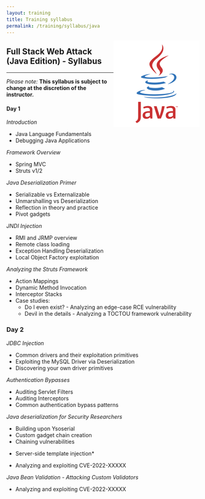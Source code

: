 ```yaml
---
layout: training
title: Training syllabus
permalink: /training/syllabus/java
---
```


<img style="float: right;" src="/assets/training/java-logo.png">

## Full Stack Web Attack (Java Edition) - Syllabus

---

*Please note:* **This syllabus is subject to change at the discretion of the instructor.**

#### Day 1

*Introduction*

- Java Language Fundamentals
- Debugging Java Applications

*Framework Overview*

- Spring MVC
- Struts v1/2

*Java Deserialization Primer*

- Serializable vs Externalizable
- Unmarshalling vs Deserialization
- Reflection in theory and practice
- Pivot gadgets

*JNDI Injection*

- RMI and JRMP overview
- Remote class loading
- Exception Handling Deserialization
- Local Object Factory exploitation

*Analyzing the Struts Framework*

- Action Mappings
- Dynamic Method Invocation
- Interceptor Stacks
- Case studies: 
  - Do I even exist? - Analyzing an edge-case RCE vulnerability
  - Devil in the details - Analyzing a TOCTOU framework vulnerability

### Day 2

*JDBC Injection*

- Common drivers and their exploitation primitives
- Exploiting the MySQL Driver via Deserialization
- Discovering your own driver primitives

*Authentication Bypasses*

- Auditing Servlet Filters
- Auditing Interceptors
- Common authentication bypass patterns

*Java deserialization for Security Researchers*

- Building upon Ysoserial
- Custom gadget chain creation
- Chaining vulnerabilities

* Server-side template injection*

- Analyzing and exploiting CVE-2022-XXXXX

*Java Bean Validation - Attacking Custom Validators*

- Analyzing and exploiting CVE-2022-XXXXX